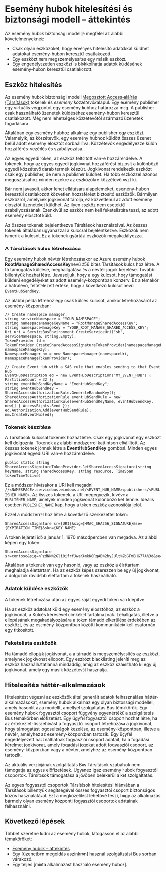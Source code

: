 <properties 
    pageTitle="Esemény hubok hitelesítési és biztonsági modell áttekintése |} Microsoft Azure"
    description="Esemény hubok hitelesítési és biztonsági modell áttekintése."
    services="event-hubs"
    documentationCenter="na"
    authors="sethmanheim"
    manager="timlt"
    editor="" />
<tags 
    ms.service="event-hubs"
    ms.devlang="na"
    ms.topic="article"
    ms.tgt_pltfrm="na"
    ms.workload="na"
    ms.date="08/16/2016"
    ms.author="sethm;clemensv" />

# <a name="event-hubs-authentication-and-security-model-overview"></a>Esemény hubok hitelesítési és biztonsági modell – áttekintés

Az esemény hubok biztonsági modellje megfelel az alábbi követelményeknek:

- Csak olyan eszközöket, hogy érvényes hitelesítő adatokkal küldhet adatokat esemény-hubon keresztül csatlakozott.
- Egy eszközt nem megszemélyesítés egy másik eszközt.
- Egy engedélyezetlen eszközt is blokkolhatja adatok küldésének esemény-hubon keresztül csatlakozott.

## <a name="device-authentication"></a>Eszköz hitelesítés

Az esemény hubok biztonsági modell [Megosztott Access-aláírás (Társítások)](../service-bus-messaging/service-bus-shared-access-signature-authentication.md) tokenek és *esemény közzétevők*alapul. Egy esemény publisher egy virtuális végpontot egy esemény hubhoz határozza meg. A publisher csak használható üzenetek küldéséhez esemény-hubon keresztül csatlakozott. Még nem lehetséges közzétevőtől származó üzenetek fogadására.

Általában egy esemény hubhoz alkalmaz egy publisher egy eszközt. Valamelyik, az közzétevők, egy esemény hubhoz küldött összes üzenet belül adott esemény elosztót sorbaállítva. Közzétevők engedélyezze külön hozzáférés-vezérlés és szabályozása.

Az egyes egyedi token, az eszköz feltöltött van-e hozzárendelve. A tokenek, hogy az egyes egyedi jogkivonat hozzáférést biztosít a különböző egyedi közzétevő darab termék készült. Jogkivonat rendelkezik eszközt csak egy publisher, de nem a publisher küldhet. Ha több eszközzel azonos megosztásához minden ezekre az eszközökre közzétevő oszt ki.

Bár nem javasolt, akkor lehet ellátására alapelemeket, esemény-hubon keresztül csatlakozott közvetlen hozzáférést biztosító eszközök. Bármilyen eszközről, amelynek jogkivonat tárolja, ez közvetlenül az adott esemény elosztót üzeneteket küldhet. Az ilyen eszköz nem esetektől szabályozásának. Ezenkívül az eszköz nem kell feketelistára teszi, az adott esemény elosztót küld.

Az összes tokenek bejelentkezve Társítások használatával. Az összes tokenek általában ugyanazzal a kulccsal bejelentkezve. Eszközök nem ismerik a kulcsot. Ez a tokenek gyártási eszközök megakadályozza.

### <a name="create-the-sas-key"></a>A Társítások kulcs létrehozása

Egy esemény hubok névtér létrehozásakor az Azure esemény hubok **RootManageSharedAccessKey**nevű 256 bites Társítások kulcs hoz létre. A fő támogatás küldése, meghallgatása és a névtér jogok kezelése. További billentyűk hozhat létre. Javasoljuk, hogy a egy kulcsot, hogy támogatást küldeni engedélyeket az adott esemény-központban konzerv. Ez a témakör a hátralévő, feltételezett értéke, hogy a következő kulcsot nevű `EventHubSendKey`.

Az alábbi példa létrehoz egy csak küldés kulcsot, amikor létrehozásáról az esemény-központban:

```
// Create namespace manager.
string serviceNamespace = "YOUR_NAMESPACE";
string namespaceManageKeyName = "RootManageSharedAccessKey";
string namespaceManageKey = "YOUR_ROOT_MANAGE_SHARED_ACCESS_KEY";
Uri uri = ServiceBusEnvironment.CreateServiceUri("sb", serviceNamespace, string.Empty);
TokenProvider td = TokenProvider.CreateSharedAccessSignatureTokenProvider(namespaceManageKeyName, namespaceManageKey);
NamespaceManager nm = new NamespaceManager(namespaceUri, namespaceManageTokenProvider);

// Create Event Hub with a SAS rule that enables sending to that Event Hub
EventHubDescription ed = new EventHubDescription("MY_EVENT_HUB") { PartitionCount = 32 };
string eventHubSendKeyName = "EventHubSendKey";
string eventHubSendKey = SharedAccessAuthorizationRule.GenerateRandomKey();
SharedAccessAuthorizationRule eventHubSendRule = new SharedAccessAuthorizationRule(eventHubSendKeyName, eventHubSendKey, new[] { AccessRights.Send });
ed.Authorization.Add(eventHubSendRule); 
nm.CreateEventHub(ed);
```

### <a name="generate-tokens"></a>Tokenek készítése

A Társítások kulccsal tokenek hozhat létre. Csak egy jogkivonat egy eszközt kell dolgoznia. Tokenek az alábbi módszerrel kattintson előállított. Az összes tokenek jönnek létre a **EventHubSendKey** gombbal. Minden egyes jogkivonat egyedi URI van-e hozzárendelve.

```
public static string SharedAccessSignatureTokenProvider.GetSharedAccessSignature(string keyName, string sharedAccessKey, string resource, TimeSpan tokenTimeToLive)
```

Ez a módszer hívásakor a URI kell megadni `//<NAMESPACE>.servicebus.windows.net/<EVENT_HUB_NAME>/publishers/<PUBLISHER_NAME>`. Az összes tokenek, a URI megegyezik, kivéve a `PUBLISHER_NAME`, amelyek minden jogkivonat különböző kell lennie. Ideális esetben `PUBLISHER_NAME` kap, hogy a token eszköz azonosítója jelöl.

Ezzel a módszerrel hoz létre a következő szerkezettel token:

```
SharedAccessSignature sr={URI}&sig={HMAC_SHA256_SIGNATURE}&se={EXPIRATION_TIME}&skn={KEY_NAME}
```

A token lejárati idő a január 1, 1970 másodpercben van megadva. Az alábbi képen egy token:

```
SharedAccessSignature sr=contoso&sig=nPzdNN%2Gli0ifrfJwaK4mkK0RqAB%2byJUlt%2bGFmBHG77A%3d&se=1403130337&skn=RootManageSharedAccessKey
```

Általában a tokenek van egy hasonló, vagy az eszköz a élettartam meghaladja élettartam. Ha az eszköz képes szerezzen be egy új jogkivonat, a dolgozók rövidebb élettartam a tokenek használható.

### <a name="devices-sending-data"></a>Adatok küldése eszközök

A tokenek létrehozása után az egyes saját egyedi token van kiépítve.

Ha az eszköz adatokat küld egy esemény elosztóhoz, az eszköz a jogkivonat, a Küldés kérésével címkéket tartalmaznak. Lehallgatás, illetve a ellopásának megakadályozására a token támadó elkerülése érdekében az eszközt, és az esemény-központban közötti kommunikáció kell csatornán egy titkosított.

### <a name="blacklisting-devices"></a>Feketelista eszközök

Ha támadó ellopják jogkivonat, a a támadó is megszemélyesítés az eszközt, amelynek jogkivonat ellopott. Egy eszközt blacklisting jeleníti meg az eszköz használhatatlanná mindaddig, amíg az eszköz számítható ki egy új jogkivonat, amely egy másik közzétevőt használja.

## <a name="authentication-of-back-end-applications"></a>Hitelesítés háttér-alkalmazások

Hitelesítést végezni az eszközök által generált adatok felhasználása háttér-alkalmazásokat, esemény hubok alkalmaz egy olyan biztonsági modellel, amely hasonlít az a modellt, amellyel szolgáltatás Bus témakörök. Egy esemény hubok fogyasztói csoport függvény egyenértékű a szolgáltatás Bus témakörben előfizetést. Egy ügyfél fogyasztói csoport hozhat létre, ha az értekezlet-összehívást a fogyasztói csoport létrehozása a jogkivonat, hogy támogatást jogosultságok kezelése, az esemény-központban, illetve a névtér, amelyhez az esemény-központban tartozik. Egy ügyfél engedélyezett használhatnak fogyasztói csoport adatait, ha a fogadási kérelmet jogkivonat, amely fogadási jogokat adott fogyasztói csoport, az esemény-központban vagy a névtér, amelyhez az esemény-központban tartozik.

Az aktuális verziójának szolgáltatás Bus Társítások szabályok nem támogatja az egyes előfizetések. Ugyanez igaz esemény hubok fogyasztói csoportok. Társítások támogatása a jövőben belekerül a két szolgáltatás.

Az egyes fogyasztói csoportok Társítások hitelesítési hiányában a Társítások billentyűk segítségével összes fogyasztói csoport biztonságos közös használatával. Ezt a megközelítést lehetővé teszi, hogy az alkalmazás bármely olyan esemény központi fogyasztói csoportok adatainak felhasználni.

## <a name="next-steps"></a>Következő lépések

Többet szeretne tudni az esemény hubok, látogasson el az alábbi témaköröket:

- [Esemény hubok – áttekintés]
- Egy [üzenetben megoldás aszinkron] használ szolgáltatási Bus sorban várakozó.
- Egy teljes [minta alkalmazást használó esemény hubok].

[Esemény hubok – áttekintés]: event-hubs-overview.md
[Esemény hubok használó minta alkalmazás]: https://code.msdn.microsoft.com/Service-Bus-Event-Hub-286fd097
[aszinkron üzenetben megoldás]: ../service-bus-messaging/service-bus-dotnet-multi-tier-app-using-service-bus-queues.md
 
